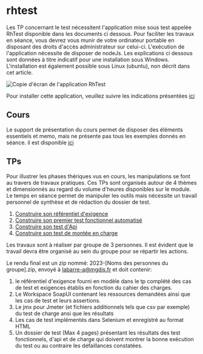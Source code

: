 # rhtest

Les TP concernant le test nécessitent l'application mise sous test appelée RhTest disponible dans les documents ci dessous. Pour faciliter les travaux en séance, vous devrez vous munir de votre ordinateur portable en disposant des droits d'accès administrateur sur celui-ci. L'exécution de l'application nécessite de disposer de nodeJs. Les explications ci dessous sont données à titre indicatif pour une installation sous Windows. L'installation est également possible sous Linux (ubuntu), non décrit dans cet article. 

![Copie d'écran de l'application RhTest](/docs/screenshot.png)

Pour installer cette application, veuillez suivre les indications présentées [ici](docs/prerequis_TP.md)

## Cours
Le support de présentation du cours permet de disposer des éléments essentiels et memo, mais ne présente pas tous les exemples donnés en séance. il est disponible [ici](Cours_diapo_2023.pdf)

## TPs
Pour illustrer les phases thériques vus en cours, les manipulations se font au travers de travaux pratiques. Ces TPs sont organisés autour de 4 thèmes et dimensionnés au regard du volume d'heures disponibles sur le module. Le temps en séance permet de manipuler les outils mais nécessite un travail personnel de synthèse et de rédaction du dossier de test.


1. [Construire son référentiel d'exigence](TP-ReferentielExigence/Readme.md)
2. [Construire son premier test fonctionnel automatisé](TP-TestFonctionnelAutomatise/Readme.md)
3. [Construire son test d'Api](TP-TestAPIAutomatise/Readme.md)
4. [Construire son test de montée en charge](TP-TestCharge/Readme.md)


Les travaux sont à réaliser par groupe de  3 personnes. Il est évident que le travail devra être organisé au sein du groupe pour se répartir les actions. 


Le rendu final est un zip nommé: 2023-[Noms des personnes du groupe].zip, envoyé à labarre-a@mgdis.fr et doit contenir:

1. le référentiel d'exigence fourni en modèle dans le tp complété des cas de test et exigences établis en fonction du cahier des charges.
2. Le Workspace SoapUI contenant les ressources demandées ainsi que les cas de test et leurs assertions.
3. Le jmx pour Jmeter (et fichiers additionnels tels que csv par exemple) du test de charge ansi que les résultats
4. Les cas de test implémentés dans Selenium et enregistré au format HTML
5. Un dossier de test (Max 4 pages) présentant les résultats des test fonctionnels, d'api et de charge qui doivent montrer la bonne exécution du test ou au contraire les défaillances constatées.


